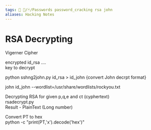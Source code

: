 ```yaml
---
tags: 🔻 🔻/🃏/Passwords password_cracking rsa john
aliases: Hacking Notes
---
```

# RSA Decrypting


Vigerner Cipher  
  
encrypted id_rsa ....  
key to decrypt  
  
python sshng2john.py id_rsa > id_john {convert John decrpt format}  
  
john id_john --wordlist=/usr/share/wordlists/rockyou.txt  
  
  
  
Decrypting RSA for given p,q,e and ct (cyphertext)  
rsadecrypt.py  
Result - PlainText (Long number)  
  
Convert PT to hex  
python -c "print(PT,'x').decode('hex')"